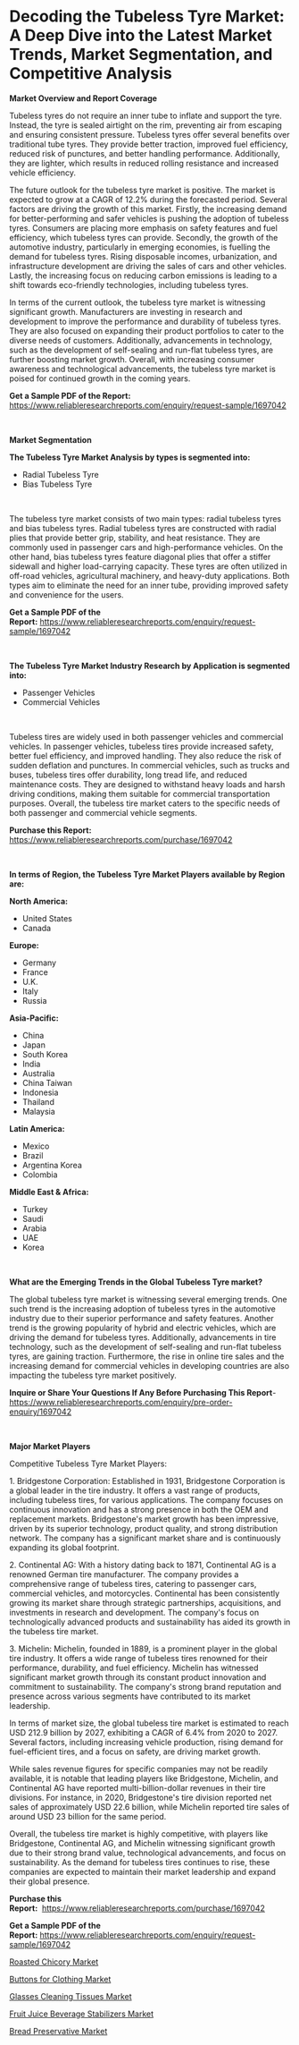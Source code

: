 <p><h1>Decoding the Tubeless Tyre Market: A Deep Dive into the Latest Market Trends, Market Segmentation, and Competitive Analysis</h1></p><p><strong>Market Overview and Report Coverage</strong></p>
<p><p>Tubeless tyres do not require an inner tube to inflate and support the tyre. Instead, the tyre is sealed airtight on the rim, preventing air from escaping and ensuring consistent pressure. Tubeless tyres offer several benefits over traditional tube tyres. They provide better traction, improved fuel efficiency, reduced risk of punctures, and better handling performance. Additionally, they are lighter, which results in reduced rolling resistance and increased vehicle efficiency.</p><p>The future outlook for the tubeless tyre market is positive. The market is expected to grow at a CAGR of 12.2% during the forecasted period. Several factors are driving the growth of this market. Firstly, the increasing demand for better-performing and safer vehicles is pushing the adoption of tubeless tyres. Consumers are placing more emphasis on safety features and fuel efficiency, which tubeless tyres can provide. Secondly, the growth of the automotive industry, particularly in emerging economies, is fuelling the demand for tubeless tyres. Rising disposable incomes, urbanization, and infrastructure development are driving the sales of cars and other vehicles. Lastly, the increasing focus on reducing carbon emissions is leading to a shift towards eco-friendly technologies, including tubeless tyres.</p><p>In terms of the current outlook, the tubeless tyre market is witnessing significant growth. Manufacturers are investing in research and development to improve the performance and durability of tubeless tyres. They are also focused on expanding their product portfolios to cater to the diverse needs of customers. Additionally, advancements in technology, such as the development of self-sealing and run-flat tubeless tyres, are further boosting market growth. Overall, with increasing consumer awareness and technological advancements, the tubeless tyre market is poised for continued growth in the coming years.</p></p>
<p><strong>Get a Sample PDF of the Report:</strong> <a href="https://www.reliableresearchreports.com/enquiry/request-sample/1697042">https://www.reliableresearchreports.com/enquiry/request-sample/1697042</a></p>
<p>&nbsp;</p>
<p><strong>Market Segmentation</strong></p>
<p><strong>The Tubeless Tyre Market Analysis by types is segmented into:</strong></p>
<p><ul><li>Radial Tubeless Tyre</li><li>Bias Tubeless Tyre</li></ul></p>
<p>&nbsp;</p>
<p><p>The tubeless tyre market consists of two main types: radial tubeless tyres and bias tubeless tyres. Radial tubeless tyres are constructed with radial plies that provide better grip, stability, and heat resistance. They are commonly used in passenger cars and high-performance vehicles. On the other hand, bias tubeless tyres feature diagonal plies that offer a stiffer sidewall and higher load-carrying capacity. These tyres are often utilized in off-road vehicles, agricultural machinery, and heavy-duty applications. Both types aim to eliminate the need for an inner tube, providing improved safety and convenience for the users.</p></p>
<p><strong>Get a Sample PDF of the Report:</strong>&nbsp;<a href="https://www.reliableresearchreports.com/enquiry/request-sample/1697042">https://www.reliableresearchreports.com/enquiry/request-sample/1697042</a></p>
<p>&nbsp;</p>
<p><strong>The Tubeless Tyre Market Industry Research by Application is segmented into:</strong></p>
<p><ul><li>Passenger Vehicles</li><li>Commercial Vehicles</li></ul></p>
<p>&nbsp;</p>
<p><p>Tubeless tires are widely used in both passenger vehicles and commercial vehicles. In passenger vehicles, tubeless tires provide increased safety, better fuel efficiency, and improved handling. They also reduce the risk of sudden deflation and punctures. In commercial vehicles, such as trucks and buses, tubeless tires offer durability, long tread life, and reduced maintenance costs. They are designed to withstand heavy loads and harsh driving conditions, making them suitable for commercial transportation purposes. Overall, the tubeless tire market caters to the specific needs of both passenger and commercial vehicle segments.</p></p>
<p><strong>Purchase this Report:</strong>&nbsp; <a href="https://www.reliableresearchreports.com/purchase/1697042">https://www.reliableresearchreports.com/purchase/1697042</a></p>
<p>&nbsp;</p>
<p><strong>In terms of Region, the Tubeless Tyre Market Players available by Region are:</strong></p>
<p>
    <p> <strong> North America: </strong>
        <ul>
            <li>United States</li>
            <li>Canada</li>
        </ul>
        </p> 
    <p> <strong> Europe: </strong>
        <ul>
            <li>Germany</li>
            <li>France</li>
            <li>U.K.</li>
            <li>Italy</li>
            <li>Russia</li>
        </ul>
        </p> 
    <p> <strong> Asia-Pacific: </strong>
        <ul>
            <li>China</li>
            <li>Japan</li>
            <li>South Korea</li>
            <li>India</li>
            <li>Australia</li>
            <li>China Taiwan</li>
            <li>Indonesia</li>
            <li>Thailand</li>
            <li>Malaysia</li>
        </ul>
        </p> 
    <p> <strong> Latin America: </strong>
        <ul>
            <li>Mexico</li>
            <li>Brazil</li>
            <li>Argentina Korea</li>
            <li>Colombia</li>
        </ul>
        </p> 
    <p> <strong> Middle East & Africa: </strong>
        <ul>
            <li>Turkey</li>
            <li>Saudi</li>
            <li>Arabia</li>
            <li>UAE</li>
            <li>Korea</li>
        </ul>
    </p>
    </p>
<p>&nbsp;</p>
<p><strong>What are the Emerging Trends in the Global Tubeless Tyre market?</strong></p>
<p><p>The global tubeless tyre market is witnessing several emerging trends. One such trend is the increasing adoption of tubeless tyres in the automotive industry due to their superior performance and safety features. Another trend is the growing popularity of hybrid and electric vehicles, which are driving the demand for tubeless tyres. Additionally, advancements in tire technology, such as the development of self-sealing and run-flat tubeless tyres, are gaining traction. Furthermore, the rise in online tire sales and the increasing demand for commercial vehicles in developing countries are also impacting the tubeless tyre market positively.</p></p>
<p><strong>Inquire or Share Your Questions If Any Before Purchasing This Report</strong>- <a href="https://www.reliableresearchreports.com/enquiry/pre-order-enquiry/1697042">https://www.reliableresearchreports.com/enquiry/pre-order-enquiry/1697042</a></p>
<p>&nbsp;</p>
<p><strong>Major Market Players</strong></p>
<p><p>Competitive Tubeless Tyre Market Players:</p><p>1. Bridgestone Corporation: Established in 1931, Bridgestone Corporation is a global leader in the tire industry. It offers a vast range of products, including tubeless tires, for various applications. The company focuses on continuous innovation and has a strong presence in both the OEM and replacement markets. Bridgestone's market growth has been impressive, driven by its superior technology, product quality, and strong distribution network. The company has a significant market share and is continuously expanding its global footprint.</p><p>2. Continental AG: With a history dating back to 1871, Continental AG is a renowned German tire manufacturer. The company provides a comprehensive range of tubeless tires, catering to passenger cars, commercial vehicles, and motorcycles. Continental has been consistently growing its market share through strategic partnerships, acquisitions, and investments in research and development. The company's focus on technologically advanced products and sustainability has aided its growth in the tubeless tire market.</p><p>3. Michelin: Michelin, founded in 1889, is a prominent player in the global tire industry. It offers a wide range of tubeless tires renowned for their performance, durability, and fuel efficiency. Michelin has witnessed significant market growth through its constant product innovation and commitment to sustainability. The company's strong brand reputation and presence across various segments have contributed to its market leadership.</p><p>In terms of market size, the global tubeless tire market is estimated to reach USD 212.9 billion by 2027, exhibiting a CAGR of 6.4% from 2020 to 2027. Several factors, including increasing vehicle production, rising demand for fuel-efficient tires, and a focus on safety, are driving market growth.</p><p>While sales revenue figures for specific companies may not be readily available, it is notable that leading players like Bridgestone, Michelin, and Continental AG have reported multi-billion-dollar revenues in their tire divisions. For instance, in 2020, Bridgestone's tire division reported net sales of approximately USD 22.6 billion, while Michelin reported tire sales of around USD 23 billion for the same period.</p><p>Overall, the tubeless tire market is highly competitive, with players like Bridgestone, Continental AG, and Michelin witnessing significant growth due to their strong brand value, technological advancements, and focus on sustainability. As the demand for tubeless tires continues to rise, these companies are expected to maintain their market leadership and expand their global presence.</p></p>
<p><strong>Purchase this Report:</strong>&nbsp;&nbsp;<a href="https://www.reliableresearchreports.com/purchase/1697042">https://www.reliableresearchreports.com/purchase/1697042</a></p>
<p></p>
<p><strong>Get a Sample PDF of the Report:</strong>&nbsp;<a href="https://www.reliableresearchreports.com/enquiry/request-sample/1697042">https://www.reliableresearchreports.com/enquiry/request-sample/1697042</a></p>
<p><p><a href="https://www.linkedin.com/pulse/roasted-chicory-market-share-amp-new-trends-analysis-report-vxjfe/">Roasted Chicory Market</a></p><p><a href="https://medium.com/@holliswelch2023/buttons-for-clothing-market-exploring-market-share-market-trends-and-future-growth-1ec7b6512530">Buttons for Clothing Market</a></p><p><a href="https://medium.com/@ravenrussel2023/glasses-cleaning-tissues-market-exploring-market-share-market-trends-and-future-growth-d03d797daadc">Glasses Cleaning Tissues Market</a></p><p><a href="https://www.linkedin.com/pulse/fruit-juice-beverage-stabilizers-market-research-report-c7xle/">Fruit Juice Beverage Stabilizers Market</a></p><p><a href="https://www.linkedin.com/pulse/bread-preservative-market-share-amp-new-trends-analysis-ulkse/">Bread Preservative Market</a></p></p>